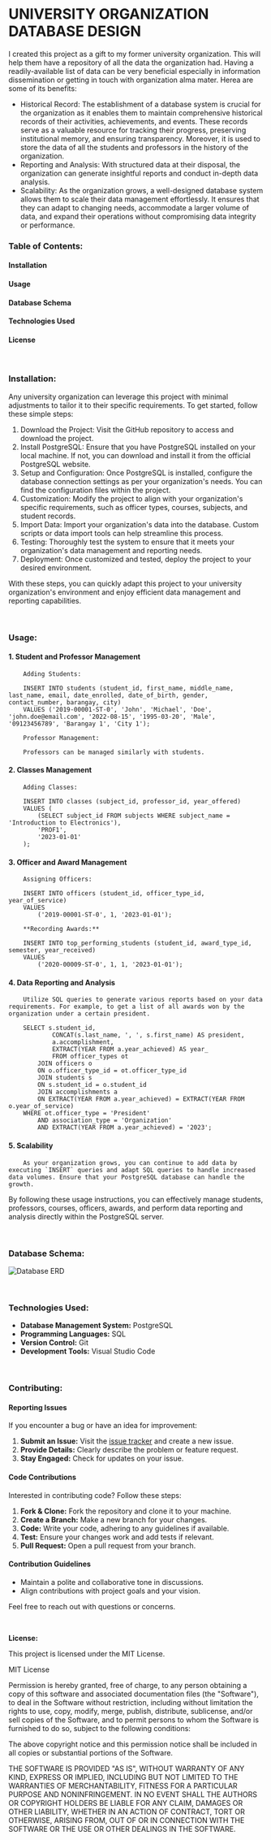 # UNIVERSITY ORGANIZATION DATABASE DESIGN
I created this project as a gift to my former university organization. This will help them have a repository of all the data the organization had. Having a readily-available list of data can be very beneficial especially in information dissemination or getting in touch with organization alma mater.  Herea are some of its benefits: 

<ul>
    <li> Historical Record: The establishment of a database system is crucial for the organization as it enables them to maintain comprehensive historical records of their activities, achievements, and events. These records serve as a valuable resource for tracking their progress, preserving institutional memory, and ensuring transparency. Moreover, it is used to store the data of all the students and professors in the history of the organization.</li>
    <li> Reporting and Analysis: With structured data at their disposal, the organization can generate insightful reports and conduct in-depth data analysis. 
    </li>
    <li> Scalability: As the organization grows, a well-designed database system allows them to scale their data management effortlessly. It ensures that they can adapt to changing needs, accommodate a larger volume of data, and expand their operations without compromising data integrity or performance.
    </li>
</ul> 

### Table of Contents:
#### Installation
#### Usage
#### Database Schema
#### Technologies Used
#### License

<br>

### Installation:

Any university organization can leverage this project with minimal adjustments to tailor it to their specific requirements. To get started, follow these simple steps:

<ol>
    <li> Download the Project:  Visit the GitHub repository to access and download the project.</li>
    <li> Install PostgreSQL: Ensure that you have PostgreSQL installed on your local machine. If not, you can download and install it from the official PostgreSQL website. </li>
    <li> Setup and Configuration: Once PostgreSQL is installed, configure the database connection settings as per your organization's needs. You can find the configuration files within the project. </li>
    <li> Customization: Modify the project to align with your organization's specific requirements, such as officer types, courses, subjects, and student records. </li>
    <li> Import Data: Import your organization's data into the database. Custom scripts or data import tools can help streamline this process. </li>
    <li> Testing: Thoroughly test the system to ensure that it meets your organization's data management and reporting needs. </li>
    <li> Deployment: Once customized and tested, deploy the project to your desired environment. </li>
</ol>

With these steps, you can quickly adapt this project to your university organization's environment and enjoy efficient data management and reporting capabilities.

<br>

### Usage:

#### 1. Student and Professor Management

        Adding Students:

        INSERT INTO students (student_id, first_name, middle_name, last_name, email, date_enrolled, date_of_birth, gender, contact_number, barangay, city)
        VALUES ('2019-00001-ST-0', 'John', 'Michael', 'Doe', 'john.doe@email.com', '2022-08-15', '1995-03-20', 'Male', '09123456789', 'Barangay 1', 'City 1');

        Professor Management:

        Professors can be managed similarly with students.

#### 2. Classes Management
       
        Adding Classes:

        INSERT INTO classes (subject_id, professor_id, year_offered)
        VALUES (
            (SELECT subject_id FROM subjects WHERE subject_name = 'Introduction to Electronics'),
            'PROF1',
            '2023-01-01'
        );
        
#### 3. Officer and Award Management

        Assigning Officers:
       
        INSERT INTO officers (student_id, officer_type_id, year_of_service)
        VALUES
            ('2019-00001-ST-0', 1, '2023-01-01');
        
        **Recording Awards:**

        INSERT INTO top_performing_students (student_id, award_type_id, semester, year_received)
        VALUES
            ('2020-00009-ST-0', 1, 1, '2023-01-01');
        
#### 4. Data Reporting and Analysis
        
        Utilize SQL queries to generate various reports based on your data requirements. For example, to get a list of all awards won by the organization under a certain president.
        
        SELECT s.student_id,
                CONCAT(s.last_name, ', ', s.first_name) AS president,
                a.accomplishment,
                EXTRACT(YEAR FROM a.year_achieved) AS year_
                FROM officer_types ot
            JOIN officers o 
            ON o.officer_type_id = ot.officer_type_id
            JOIN students s
            ON s.student_id = o.student_id
            JOIN accomplishments a 
            ON EXTRACT(YEAR FROM a.year_achieved) = EXTRACT(YEAR FROM o.year_of_service)
        WHERE ot.officer_type = 'President'
            AND association_type = 'Organization'
            AND EXTRACT(YEAR FROM a.year_achieved) = '2023';

#### 5. Scalability

        As your organization grows, you can continue to add data by executing `INSERT` queries and adapt SQL queries to handle increased data volumes. Ensure that your PostgreSQL database can handle the growth.


By following these usage instructions, you can effectively manage students, professors, courses, officers, awards, and perform data reporting and analysis directly within the PostgreSQL server.

<br>

### Database Schema:

![Database ERD](https://github.com/Dex-Astorga/data-science-mini/blob/main/univ_org_ERD.png?raw=true)

<br>
 
### Technologies Used:

- **Database Management System:** PostgreSQL
- **Programming Languages:** SQL
- **Version Control:** Git
- **Development Tools:** Visual Studio Code

<br>

### Contributing:

#### Reporting Issues

If you encounter a bug or have an idea for improvement:

1. **Submit an Issue:** Visit the [issue tracker](link-to-issue-tracker) and create a new issue.
2. **Provide Details:** Clearly describe the problem or feature request.
3. **Stay Engaged:** Check for updates on your issue.

#### Code Contributions

Interested in contributing code? Follow these steps:

1. **Fork & Clone:** Fork the repository and clone it to your machine.
2. **Create a Branch:** Make a new branch for your changes.
3. **Code:** Write your code, adhering to any guidelines if available.
4. **Test:** Ensure your changes work and add tests if relevant.
5. **Pull Request:** Open a pull request from your branch.

#### Contribution Guidelines

- Maintain a polite and collaborative tone in discussions.
- Align contributions with project goals and your vision.

Feel free to reach out with questions or concerns.

<br>

**License:**

This project is licensed under the MIT License.

MIT License

Permission is hereby granted, free of charge, to any person obtaining a copy of this software and associated documentation files (the "Software"), to deal in the Software without restriction, including without limitation the rights to use, copy, modify, merge, publish, distribute, sublicense, and/or sell copies of the Software, and to permit persons to whom the Software is furnished to do so, subject to the following conditions:

The above copyright notice and this permission notice shall be included in all copies or substantial portions of the Software.

THE SOFTWARE IS PROVIDED "AS IS", WITHOUT WARRANTY OF ANY KIND, EXPRESS OR IMPLIED, INCLUDING BUT NOT LIMITED TO THE WARRANTIES OF MERCHANTABILITY, FITNESS FOR A PARTICULAR PURPOSE AND NONINFRINGEMENT. IN NO EVENT SHALL THE AUTHORS OR COPYRIGHT HOLDERS BE LIABLE FOR ANY CLAIM, DAMAGES OR OTHER LIABILITY, WHETHER IN AN ACTION OF CONTRACT, TORT OR OTHERWISE, ARISING FROM, OUT OF OR IN CONNECTION WITH THE SOFTWARE OR THE USE OR OTHER DEALINGS IN THE SOFTWARE.

